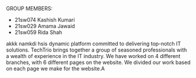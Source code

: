 GROUP MEMBERS: 
- 21sw074 Kashish Kumari 
- 21sw029 Amama Jawaid 
- 21sw059 Rida Shah

akkk namkdi hsis   dynamic platform committed to delivering top-notch IT solutions. TechTrio brings together a group of seasoned professionals with a wealth of experience in the IT industry. We have worked on 4 different branches, with 6 different pages on the website. We divided our work based on each page we make for the website.A
